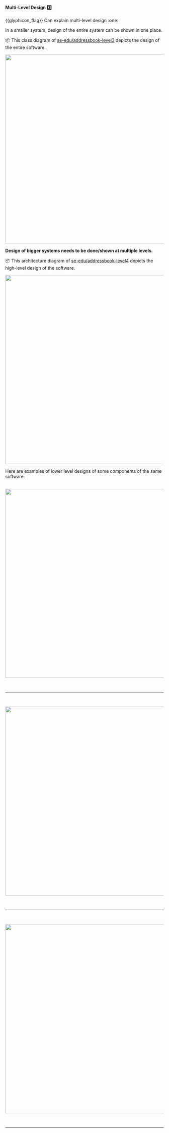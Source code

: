 <div id="title">

#### Multi-Level Design :three:

</div>
<span id="outcomes">{{glyphicon_flag}} Can explain multi-level design :one:</span>

<div id="body">

In a smaller system, design of the entire system can be shown in one place.

<div v-closeable alt="single-level design example">

<tip-box> 

:package: This class diagram of [se-edu/addressbook-level3](https://se-edu.github.io/addressbook-level3) depicts the design of the entire software.

<img src="https://se-edu.github.io/addressbook-level3/doc/images/mainClassDiagram.png" width="600" />

</tip-box>

</div>

**Design of bigger systems needs to be done/shown at multiple levels.**

<div v-closeable alt="multi-level design example">

<tip-box> 

:package: This architecture diagram of [se-edu/addressbook-level4](https://se-edu.github.io/addressbook-level4) depicts the high-level design of the software.

<img src="https://se-edu.github.io/addressbook-level4/images/Architecture.png" width="600" />

Here are examples of lower level designs of some components of the same software:

<tabs> 
  <tab header="UI">

<img src="https://se-edu.github.io/addressbook-level4/images/UiClassDiagram.png" width="600" />

  <hr></tab>
  <tab header="Logic">

<img src="https://se-edu.github.io/addressbook-level4/images/LogicClassDiagram.png" width="600" />

  <hr></tab>
  <tab header="Storage">

<img src="https://se-edu.github.io/addressbook-level4/images/StorageClassDiagram.png" width="600" />

  <hr></tab>
</tabs>

</tip-box>

</div>

</div>

<div id="extras">
</div>